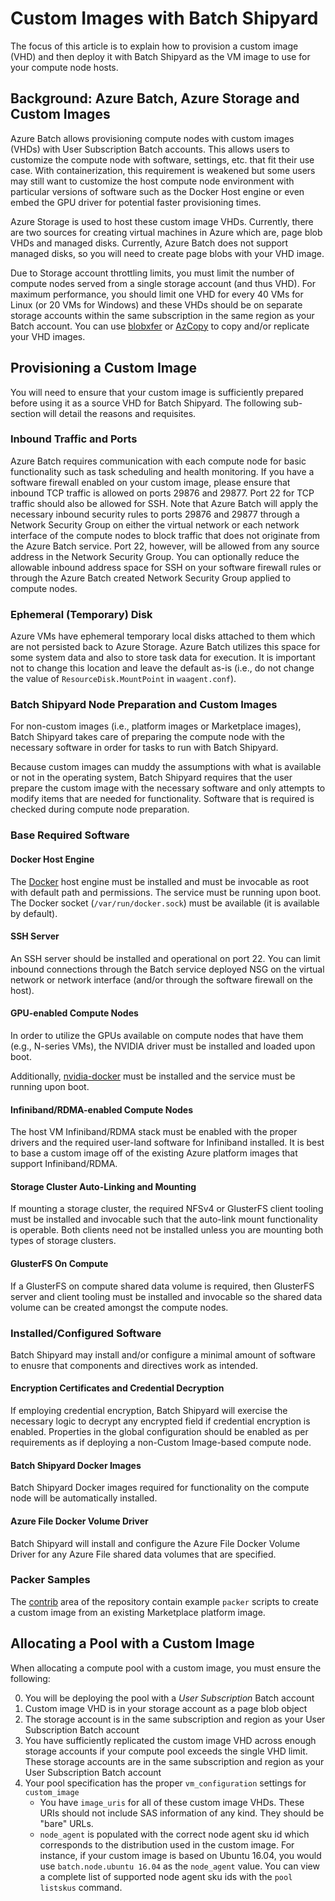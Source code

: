 # Custom Images with Batch Shipyard
The focus of this article is to explain how to provision a custom image (VHD)
and then deploy it with Batch Shipyard as the VM image to use for your
compute node hosts.

## Background: Azure Batch, Azure Storage and Custom Images
Azure Batch allows provisioning compute nodes with custom images (VHDs) with
User Subscription Batch accounts. This allows users to customize the
compute node with software, settings, etc. that fit their use case. With
containerization, this requirement is weakened but some users may still
want to customize the host compute node environment with particular
versions of software such as the Docker Host engine or even embed the GPU
driver for potential faster provisioning times.

Azure Storage is used to host these custom image VHDs. Currently, there are
two sources for creating virtual machines in Azure which are, page blob
VHDs and managed disks. Currently, Azure Batch does not support managed
disks, so you will need to create page blobs with your VHD image.

Due to Storage account throttling limits, you must limit the number of
compute nodes served from a single storage account (and thus VHD). For
maximum performance, you should limit one VHD for every 40 VMs for Linux
(or 20 VMs for Windows) and these VHDs should be on separate storage accounts
within the same subscription in the same region as your Batch account.
You can use [blobxfer](https://github.com/Azure/blobxfer) or
[AzCopy](https://azure.microsoft.com/en-us/documentation/articles/storage-use-azcopy/)
to copy and/or replicate your VHD images.

## Provisioning a Custom Image
You will need to ensure that your custom image is sufficiently prepared
before using it as a source VHD for Batch Shipyard. The following
sub-section will detail the reasons and requisites.

### Inbound Traffic and Ports
Azure Batch requires communication with each compute node for basic
functionality such as task scheduling and health monitoring. If you have
a software firewall enabled on your custom image, please ensure that inbound
TCP traffic is allowed on ports 29876 and 29877. Port 22 for TCP traffic
should also be allowed for SSH. Note that Azure Batch will apply the
necessary inbound security rules to ports 29876 and 29877 through a Network
Security Group on either the virtual network or each network interface of the
compute nodes to block traffic that does not originate from the Azure Batch
service. Port 22, however, will be allowed from any source address in the
Network Security Group. You can optionally reduce the allowable inbound
address space for SSH on your software firewall rules or through the Azure
Batch created Network Security Group applied to compute nodes.

### Ephemeral (Temporary) Disk
Azure VMs have ephemeral temporary local disks attached to them which are
not persisted back to Azure Storage. Azure Batch utilizes this space for some
system data and also to store task data for execution. It is important
not to change this location and leave the default as-is (i.e., do not
change the value of `ResourceDisk.MountPoint` in `waagent.conf`).

### Batch Shipyard Node Preparation and Custom Images
For non-custom images (i.e., platform images or Marketplace images), Batch
Shipyard takes care of preparing the compute node with the necessary
software in order for tasks to run with Batch Shipyard.

Because custom images can muddy the assumptions with what is available or
not in the operating system, Batch Shipyard requires that the user prepare
the custom image with the necessary software and only attempts to modify
items that are needed for functionality. Software that is required is
checked during compute node preparation.

### Base Required Software
#### Docker Host Engine
The [Docker](https://docker.com) host engine must be installed and must
be invocable as root with default path and permissions. The service must
be running upon boot. The Docker socket (`/var/run/docker.sock`) must
be available (it is available by default).

#### SSH Server
An SSH server should be installed and operational on port 22. You can
limit inbound connections through the Batch service deployed NSG on the
virtual network or network interface (and/or through the software firewall
on the host).

#### GPU-enabled Compute Nodes
In order to utilize the GPUs available on compute nodes that have them
(e.g., N-series VMs), the NVIDIA driver must be installed and loaded upon
boot.

Additionally, [nvidia-docker](https://github.com/NVIDIA/nvidia-docker)
must be installed and the service must be running upon boot.

#### Infiniband/RDMA-enabled Compute Nodes
The host VM Infiniband/RDMA stack must be enabled with the proper drivers
and the required user-land software for Infiniband installed. It is best to
base a custom image off of the existing Azure platform images that support
Infiniband/RDMA.

#### Storage Cluster Auto-Linking and Mounting
If mounting a storage cluster, the required NFSv4 or GlusterFS client tooling
must be installed and invocable such that the auto-link mount functionality
is operable. Both clients need not be installed unless you are mounting
both types of storage clusters.

#### GlusterFS On Compute
If a GlusterFS on compute shared data volume is required, then GlusterFS
server and client tooling must be installed and invocable so the shared
data volume can be created amongst the compute nodes.

### Installed/Configured Software
Batch Shipyard may install and/or configure a minimal amount of software
to enusre that components and directives work as intended.

#### Encryption Certificates and Credential Decryption
If employing credential encryption, Batch Shipyard will exercise the necessary
logic to decrypt any encrypted field if credential encryption is enabled.
Properties in the global configuration should be enabled as per requirements
as if deploying a non-Custom Image-based compute node.

#### Batch Shipyard Docker Images
Batch Shipyard Docker images required for functionality on the compute node
will be automatically installed.

#### Azure File Docker Volume Driver
Batch Shipyard will install and configure the Azure File Docker Volume
Driver for any Azure File shared data volumes that are specified.

### Packer Samples
The [contrib](../contrib) area of the repository contain example `packer`
scripts to create a custom image from an existing Marketplace platform image.

## Allocating a Pool with a Custom Image
When allocating a compute pool with a custom image, you must ensure the
following:

0. You will be deploying the pool with a *User Subscription* Batch account
1. Custom image VHD is in your storage account as a page blob object
2. The storage account is in the same subscription and region as your
   User Subscription Batch account
3. You have sufficiently replicated the custom image VHD across enough
   storage accounts if your compute pool exceeds the single VHD limit. These
   storage accounts are in the same subscription and region as your
   User Subscription Batch account
4. Your pool specification has the proper `vm_configuration` settings
   for `custom_image`
   * You have `image_uris` for all of these custom image VHDs. These URIs
     should not include SAS information of any kind. They should be "bare"
     URLs.
   * `node_agent` is populated with the correct node agent sku id which
     corresponds to the distribution used in the custom image. For instance,
     if your custom image is based on Ubuntu 16.04, you would use
     `batch.node.ubuntu 16.04` as the `node_agent` value. You can view a
     complete list of supported node agent sku ids with the `pool listskus`
     command.

